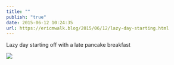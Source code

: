 ```yaml
---
title: ""
publish: "true"
date: 2015-06-12 10:24:35
url: https://ericmwalk.blog/2015/06/12/lazy-day-starting.html
---
```


Lazy day starting off with a late pancake breakfast

![](https://ericmwalk.blog/uploads/2022/29f7824b5b.jpg)